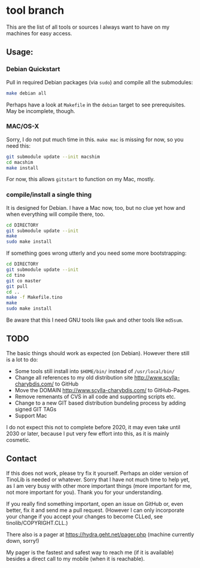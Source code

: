 # tool branch

This are the list of all tools or sources I always want to have on my machines for easy access.


## Usage:

### Debian Quickstart

Pull in required Debian packages (via `sudo`) and compile all the submodules:
```bash
make debian all
```

Perhaps have a look at `Makefile` in the `debian` target to see prerequisites.
May be incomplete, though.


### MAC/OS-X

Sorry, I do not put much time in this.  `make mac` is missing for now, so you need this:

```bash
git submodule update --init macshim
cd macshim
make install
```

For now, this allows `gitstart` to function on my Mac, mostly.

### compile/install a single thing

It is designed for Debian.  I have a Mac now, too, but no clue yet how and when everything will compile there, too.

```bash
cd DIRECTORY
git submodule update --init
make
sudo make install
```

If something goes wrong utterly and you need some more bootstrapping:

```bash
cd DIRECTORY
git submodule update --init
cd tino
git co master
git pull
cd ..
make -f Makefile.tino
make
sudo make install
```

Be aware that this I need GNU tools like `gawk` and other tools like `md5sum`.


## TODO

The basic things should work as expected (on Debian).  However there still is a lot to do:

- Some tools still install into `$HOME/bin/` instead of `/usr/local/bin/`
- Change all references to my old distribution site http://www.scylla-charybdis.com/ to GitHub
- Move the DOMAIN http://www.scylla-charybdis.com/ to GitHub-Pages.
- Remove remenants of CVS in all code and supporting scripts etc.
- Change to a new GIT based distribution bundeling process by adding signed GIT TAGs
- Support Mac

I do not expect this not to complete before 2020, it may even take until 2030 or later, because I put very few effort into this, as it is mainly cosmetic.


## Contact

If this does not work, please try fix it yourself.  Perhaps an older version of TinoLib is needed or whatever.  Sorry that I have not much time to help yet, as I am very busy with other more important things (more important for me, not more important for you).  Thank you for your understanding.

If you really find something important, open an issue on GitHub or, even better, fix it and send me a pull request.  (However I can only incorporate your change if you accept your changes to become CLLed, see tinolib/COPYRIGHT.CLL.)

There also is a pager at https://hydra.geht.net/pager.php (machine currently down, sorry!)

My pager is the fastest and safest way to reach me (if it is available) besides a direct call to my mobile (when it is reachable).

